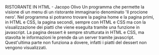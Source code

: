 RISTORANTE IN HTML - Jacopo Olivo
Un programma che permette la visione di un menu di un ristorante immaginario denominato 'Il procione nero'. 
Nel programma si potranno trovare la pagina home e la pagina primi, in HTML e CSS, la pagina secondi, sempre con HTML e CSS ma con la visualizzazione dei piatti che viene eseguita tramite una funzione in javascript.
La pagina dessert è sempre strutturata in HTML e CSS, ma stavolta le informazioni le prende da un server tramite javascript.
Quest'ultima parte non funziona a dovere, infatti i piatti del dessert non vengono visualizzati.
